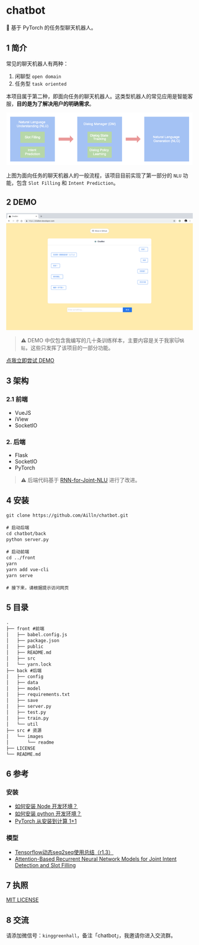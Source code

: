 # chatbot

🤖️ 基于 PyTorch 的任务型聊天机器人。

## 1 简介

常见的聊天机器人有两种：

1. 闲聊型 `open domain`
2. 任务型 `task oriented`

本项目属于第二种，即面向任务的聊天机器人。这类型机器人的常见应用是智能客服，**目的是为了解决用户的明确需求**。

![](src/images/readme/chatbot-flow.png)

上图为面向任务的聊天机器人的一般流程，该项目目前实现了第一部分的 `NLU` 功能，包含 `Slot Filling` 和 `Intent Prediction`。

## 2 DEMO

![](./src/images/readme/demo-screen-shot.jpg)

> ⚠️ DEMO 中仅包含我编写的几十条训练样本，主要内容是关于我家🐱`锅贴`，这些只发挥了该项目的一部分功能。

[点我立即尝试 DEMO](https://chatbot.dovolopor.com)

## 3 架构

### 2.1 前端

-   VueJS
-   iView
-   SocketIO

### 2. 后端

-   Flask
-   SocketIO
-   PyTorch

> ⚠️ 后端代码基于 [RNN-for-Joint-NLU](https://github.com/applenob/RNN-for-Joint-NLU) 进行了改进。

## 4 安装

```shell
git clone https://github.com/Ailln/chatbot.git

# 启动后端
cd chatbot/back
python server.py

# 启动前端
cd ../front
yarn
yarn add vue-cli
yarn serve

# 接下来，请根据提示访问网页
```

## 5 目录

```shell
.
├── front #前端
│   ├── babel.config.js
│   ├── package.json
│   ├── public
│   ├── README.md
│   ├── src
│   └── yarn.lock
├── back #后端
│   ├── config
│   ├── data
│   ├── model
│   ├── requirements.txt
│   ├── save
│   ├── server.py
│   ├── test.py
│   ├── train.py
│   └── util
├── src # 资源
│   └── images
│       └── readme
├── LICENSE
└── README.md
```

## 6 参考

### 安装

-   [如何安装 Node 开发环境？](https://www.v2ai.cn/linux/2018/11/11/LX-10.html)
-   [如何安装 python 开发环境？](https://www.v2ai.cn/linux/2018/04/29/LX-2.html)
-   [PyTorch 从安装到计算 1+1](https://www.v2ai.cn/dl/2018/08/20/DL-5.html)

### 模型

-   [Tensorflow动态seq2seq使用总结（r1.3）](https://github.com/applenob/RNN-for-Joint-NLU/blob/master/tensorflow_dynamic_seq2seq.md)
-   [Attention-Based Recurrent Neural Network Models for Joint Intent Detection and Slot Filling](https://arxiv.org/abs/1609.01454)

## 7 执照

[MIT LICENSE](./LICENSE)

## 8 交流

请添加微信号：`kinggreenhall`，备注「chatbot」，我邀请你进入交流群。
